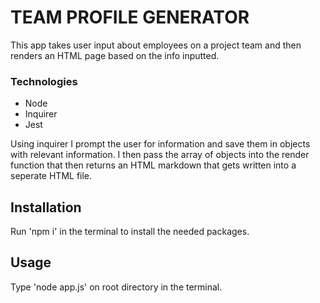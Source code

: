 # TEAM PROFILE GENERATOR

This app takes user input about employees on a project team and then renders an HTML page based on the info inputted.

### Technologies
* Node
* Inquirer
* Jest

Using inquirer I prompt the user for information and save them in objects with relevant information.  I then pass the array of objects into the render function that then returns an HTML markdown that gets written into a seperate HTML file.

## Installation
Run 'npm i' in the terminal to install the needed packages.

## Usage
Type 'node app.js' on root directory in the terminal.